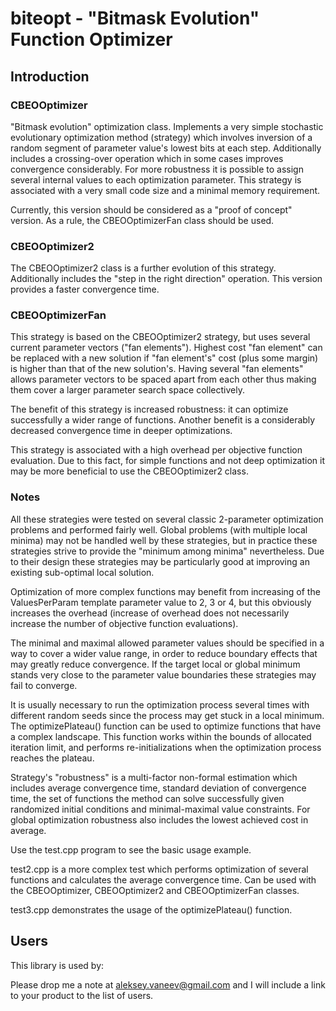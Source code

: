 # biteopt - "Bitmask Evolution" Function Optimizer #
## Introduction ##

### CBEOOptimizer ###

"Bitmask evolution" optimization class. Implements a very simple stochastic
evolutionary optimization method (strategy) which involves inversion of a
random segment of parameter value's lowest bits at each step. Additionally
includes a crossing-over operation which in some cases improves convergence
considerably. For more robustness it is possible to assign several internal
values to each optimization parameter. This strategy is associated with
a very small code size and a minimal memory requirement.

Currently, this version should be considered as a "proof of concept" version.
As a rule, the CBEOOptimizerFan class should be used.

### CBEOOptimizer2 ###

The CBEOOptimizer2 class is a further evolution of this strategy. Additionally
includes the "step in the right direction" operation. This version provides a
faster convergence time.

### CBEOOptimizerFan ###

This strategy is based on the CBEOOptimizer2 strategy, but uses several
current parameter vectors ("fan elements"). Highest cost "fan element" can
be replaced with a new solution if "fan element's" cost (plus some margin)
is higher than that of the new solution's. Having several "fan elements"
allows parameter vectors to be spaced apart from each other thus making
them cover a larger parameter search space collectively.

The benefit of this strategy is increased robustness: it can optimize
successfully a wider range of functions. Another benefit is a considerably
decreased convergence time in deeper optimizations.

This strategy is associated with a high overhead per objective function
evaluation. Due to this fact, for simple functions and not deep optimization
it may be more beneficial to use the CBEOOptimizer2 class.

### Notes ###

All these strategies were tested on several classic 2-parameter optimization
problems and performed fairly well. Global problems (with multiple local
minima) may not be handled well by these strategies, but in practice these
strategies strive to provide the "minimum among minima" nevertheless. Due to
their design these strategies may be particularly good at improving an
existing sub-optimal local solution.

Optimization of more complex functions may benefit from increasing of the
ValuesPerParam template parameter value to 2, 3 or 4, but this obviously
increases the overhead (increase of overhead does not necessarily increase the
number of objective function evaluations).

The minimal and maximal allowed parameter values should be specified in a way
to cover a wider value range, in order to reduce boundary effects that may
greatly reduce convergence. If the target local or global minimum stands
very close to the parameter value boundaries these strategies may fail to
converge.

It is usually necessary to run the optimization process several times with
different random seeds since the process may get stuck in a local minimum.
The optimizePlateau() function can be used to optimize functions that have a
complex landscape. This function works within the bounds of allocated
iteration limit, and performs re-initializations when the optimization
process reaches the plateau.

Strategy's "robustness" is a multi-factor non-formal estimation which includes
average convergence time, standard deviation of convergence time, the set of
functions the method can solve successfully given randomized initial
conditions and minimal-maximal value constraints. For global optimization
robustness also includes the lowest achieved cost in average.

Use the test.cpp program to see the basic usage example.

test2.cpp is a more complex test which performs optimization of several
functions and calculates the average convergence time. Can be used with the
CBEOOptimizer, CBEOOptimizer2 and CBEOOptimizerFan classes.

test3.cpp demonstrates the usage of the optimizePlateau() function.

## Users ##
This library is used by:

Please drop me a note at aleksey.vaneev@gmail.com and I will include a link to
your product to the list of users.
